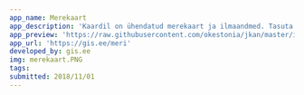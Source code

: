 ```yaml
---
app_name: Merekaart
app_description: 'Kaardil on ühendatud merekaart ja ilmaandmed. Tasuta merekaart on Navionicsi APist. Erinevatest allikatest Eestist, Soomest ja Lätist on kokku kogutud 60 ilmajaama, kust näeb hetkeilma ja Norra YRi abiga ka 48h prognoosi graafikut. Samuti on brauseri geolocationi abil võimalik tuvastada oma asukoht kaardil. '
app_preview: 'https://raw.githubusercontent.com/okestonia/jkan/master/img/merekaart.PNG'
app_url: 'https://gis.ee/meri'
developed_by: gis.ee
img: merekaart.PNG
tags:
submitted: 2018/11/01
---
```

